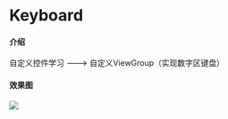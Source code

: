# Keyboard
#### 介绍
自定义控件学习 ---> 自定义ViewGroup（实现数字区键盘）
#### 效果图
<img src="http://tiebapic.baidu.com/forum/w%3D580/sign=95ca18c8eac379317d688621dbc5b784/7710baa1cd11728baa2a56ec8dfcc3cec2fd2c8e.jpg?tbpicau=2023-06-23-05_4af106e597bdb946cf199058179f1110"/>
